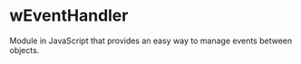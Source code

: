 # wEventHandler
Module in JavaScript that provides an easy way to manage events between objects.







